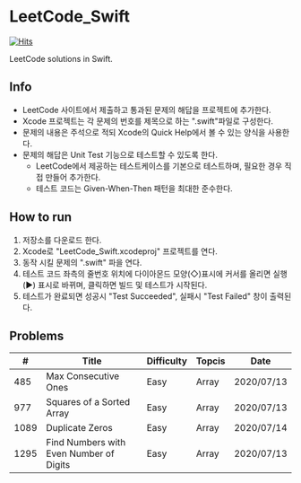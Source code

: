 # LeetCode_Swift

[![Hits](https://hits.seeyoufarm.com/api/count/incr/badge.svg?url=https%3A%2F%2Fgithub.com%2FKyungminLeeDev%2FLeetCode_Swift)](https://hits.seeyoufarm.com)

LeetCode solutions in Swift.



## Info

- LeetCode 사이트에서 제출하고 통과된 문제의 해답을 프로젝트에 추가한다.
- Xcode 프로젝트는 각 문제의 번호를 제목으로 하는 ".swift"파일로 구성한다.
- 문제의 내용은 주석으로 적되 Xcode의 Quick Help에서 볼 수 있는 양식을 사용한다.
- 문제의 해답은 Unit Test 기능으로 테스트할 수 있도록 한다.
    - LeetCode에서 제공하는 테스트케이스를 기본으로 테스트하며, 필요한 경우 직접 만들어 추가한다.
    - 테스트 코드는 Given-When-Then 패턴을 최대한 준수한다.



## How to run

1. 저장소를 다운로드 한다.
2. Xcode로 "LeetCode_Swift.xcodeproj" 프로젝트를 연다.
3. 동작 시킬 문제의 ".swift" 파을 연다.
4. 테스트 코드 좌측의 줄번호 위치에 다이아몬드 모양(◇)표시에 커서를 올리면 실행(▶) 표시로 바뀌며, 클릭하면 빌드 및 테스트가 시작된다.
5. 테스트가 완료되면 성공시 "Test Succeeded", 실패시 "Test Failed" 창이 출력된다.



## Problems

| #    | Title                  | Difficulty | Topcis | Date       |
| ---- | -----------------------| ---------- | ------ | ---------- |
| 485  | Max Consecutive Ones   | Easy       | Array  | 2020/07/13 |
| 977  | Squares of a Sorted Array  | Easy   | Array  | 2020/07/13 |
| 1089 | Duplicate Zeros        | Easy       | Array  | 2020/07/14 |
| 1295 | Find Numbers with Even Number of Digits | Easy | Array | 2020/07/13 |

